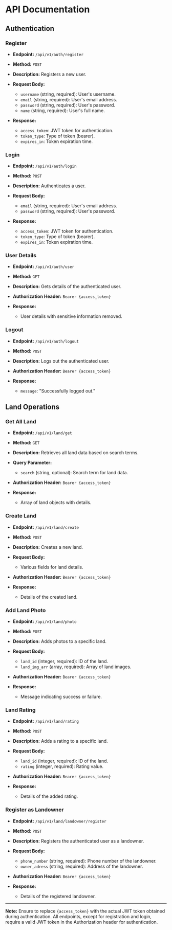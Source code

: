 

# API Documentation

## Authentication

### Register
- **Endpoint:** `/api/v1/auth/register`
- **Method:** `POST`
- **Description:** Registers a new user.
- **Request Body:**
  - `username` (string, required): User's username.
  - `email` (string, required): User's email address.
  - `password` (string, required): User's password.
  - `name` (string, required): User's full name.

- **Response:**
  - `access_token`: JWT token for authentication.
  - `token_type`: Type of token (bearer).
  - `expires_in`: Token expiration time.

### Login
- **Endpoint:** `/api/v1/auth/login`
- **Method:** `POST`
- **Description:** Authenticates a user.
- **Request Body:**
  - `email` (string, required): User's email address.
  - `password` (string, required): User's password.

- **Response:**
  - `access_token`: JWT token for authentication.
  - `token_type`: Type of token (bearer).
  - `expires_in`: Token expiration time.

### User Details
- **Endpoint:** `/api/v1/auth/user`
- **Method:** `GET`
- **Description:** Gets details of the authenticated user.
- **Authorization Header:** `Bearer {access_token}`

- **Response:**
  - User details with sensitive information removed.

### Logout
- **Endpoint:** `/api/v1/auth/logout`
- **Method:** `POST`
- **Description:** Logs out the authenticated user.
- **Authorization Header:** `Bearer {access_token}`

- **Response:**
  - `message`: "Successfully logged out."

## Land Operations

### Get All Land
- **Endpoint:** `/api/v1/land/get`
- **Method:** `GET`
- **Description:** Retrieves all land data based on search terms.
- **Query Parameter:**
  - `search` (string, optional): Search term for land data.

- **Authorization Header:** `Bearer {access_token}`

- **Response:**
  - Array of land objects with details.

### Create Land
- **Endpoint:** `/api/v1/land/create`
- **Method:** `POST`
- **Description:** Creates a new land.
- **Request Body:**
  - Various fields for land details.

- **Authorization Header:** `Bearer {access_token}`

- **Response:**
  - Details of the created land.

### Add Land Photo
- **Endpoint:** `/api/v1/land/photo`
- **Method:** `POST`
- **Description:** Adds photos to a specific land.
- **Request Body:**
  - `land_id` (integer, required): ID of the land.
  - `land_img_arr` (array, required): Array of land images.

- **Authorization Header:** `Bearer {access_token}`

- **Response:**
  - Message indicating success or failure.

### Land Rating
- **Endpoint:** `/api/v1/land/rating`
- **Method:** `POST`
- **Description:** Adds a rating to a specific land.
- **Request Body:**
  - `land_id` (integer, required): ID of the land.
  - `rating` (integer, required): Rating value.

- **Authorization Header:** `Bearer {access_token}`

- **Response:**
  - Details of the added rating.

### Register as Landowner
- **Endpoint:** `/api/v1/land/landowner/register`
- **Method:** `POST`
- **Description:** Registers the authenticated user as a landowner.
- **Request Body:**
  - `phone_number` (string, required): Phone number of the landowner.
  - `owner_adress` (string, required): Address of the landowner.

- **Authorization Header:** `Bearer {access_token}`

- **Response:**
  - Details of the registered landowner.

---

**Note:** Ensure to replace `{access_token}` with the actual JWT token obtained during authentication. All endpoints, except for registration and login, require a valid JWT token in the Authorization header for authentication.
